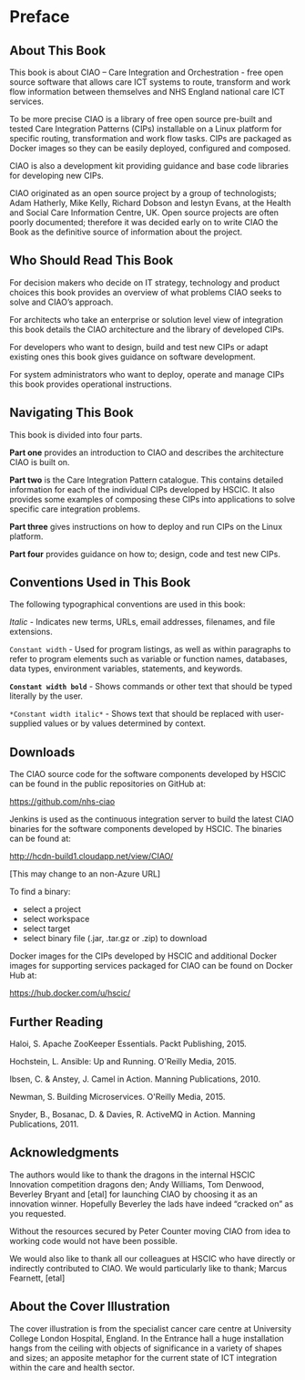 # Preface
## About This Book
This book is about CIAO – Care Integration and Orchestration - free open source software that allows care ICT systems to route, transform and work flow information between themselves and NHS England national care ICT services.

To be more precise CIAO is a library of free open source pre-built and tested Care Integration Patterns (CIPs) installable on a Linux platform for specific routing, transformation and work flow tasks. CIPs are packaged as Docker images so they can be easily deployed, configured and composed.

CIAO is also a development kit providing guidance and base code libraries for developing new CIPs.

CIAO originated as an open source project by a group of technologists; Adam Hatherly, Mike Kelly, Richard Dobson and Iestyn Evans, at the Health and Social Care Information Centre, UK. Open source projects are often poorly documented; therefore it was decided early on to write CIAO the Book as the definitive source of information about the project.         

## Who Should Read This Book
For decision makers who decide on IT strategy, technology and product choices this book provides an overview of what problems CIAO seeks to solve and CIAO’s approach.

For architects who take an enterprise or solution level view of integration this book details the CIAO architecture and the library of developed CIPs.
  
For developers who want to design, build and test new CIPs or adapt existing ones this book gives guidance on software development.

For system administrators who want to deploy, operate and manage CIPs this book provides operational instructions.

## Navigating This Book
This book is divided into four parts.

**Part one** provides an introduction to CIAO and describes the architecture CIAO is built on.

**Part two** is the Care Integration Pattern catalogue. This contains detailed information for each of the individual CIPs developed by HSCIC. It also provides some examples of composing these CIPs into applications to solve specific care integration problems.

**Part three** gives instructions on how to deploy and run CIPs on the Linux platform.

**Part four** provides guidance on how to; design, code and test new CIPs.

## Conventions Used in This Book
The following typographical conventions are used in this book:

*Italic* - Indicates new terms, URLs, email addresses, filenames, and file extensions.

`Constant width` - Used for program listings, as well as within paragraphs to refer to program elements such as variable or function names, databases, data types, environment variables, statements, and keywords.

**`Constant width bold`** - Shows commands or other text that should be typed literally by the user.

`*Constant width italic*` - Shows text that should be replaced with user-supplied values or by values determined by context.

## Downloads
The CIAO source code for the software components developed by HSCIC can be found in the public repositories on GitHub at:

https://github.com/nhs-ciao 

Jenkins is used as the continuous integration server to build the latest CIAO binaries for the software components developed by HSCIC. The binaries can be found at:

http://hcdn-build1.cloudapp.net/view/CIAO/  

[This may change to an non-Azure URL]

To find a binary:
*	select a project
*	select workspace
*	select target
*	select binary file (.jar, .tar.gz or .zip) to download

Docker images for the CIPs developed by HSCIC and additional Docker images for supporting services packaged for CIAO can be found on Docker Hub at:

https://hub.docker.com/u/hscic/ 

## Further Reading
Haloi, S. Apache ZooKeeper Essentials. Packt Publishing, 2015.

Hochstein, L. Ansible: Up and Running. O'Reilly Media, 2015.

Ibsen, C. & Anstey, J. Camel in Action. Manning Publications, 2010.

Newman, S. Building Microservices. O'Reilly Media, 2015.

Snyder, B., Bosanac, D. & Davies, R. ActiveMQ in Action. Manning Publications, 2011.

## Acknowledgments
The authors would like to thank the dragons in the internal HSCIC Innovation competition dragons den; Andy Williams, Tom Denwood, Beverley Bryant and [etal] for launching CIAO by choosing it as an innovation winner. Hopefully Beverley the lads have indeed “cracked on” as you requested.

Without the resources secured by Peter Counter moving CIAO from idea to working code would not have been possible.

We would also like to thank all our colleagues at HSCIC who have directly or indirectly contributed to CIAO. We would particularly like to thank; Marcus Fearnett, [etal]

## About the Cover Illustration
The cover illustration is from the specialist cancer care centre at University College London Hospital, England. In the Entrance hall a huge installation hangs from the ceiling with objects of significance in a variety of shapes and sizes; an apposite metaphor for the current state of ICT integration within the care and health sector.
